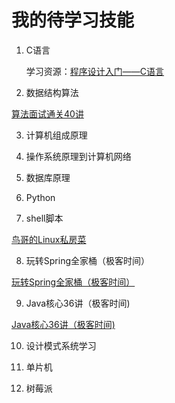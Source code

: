 # 我的待学习技能

1. C语言

   学习资源：[程序设计入门——C语言](https://www.icourse163.org/course/0809ZJU007A-199001)

2. 数据结构算法

  [算法面试通关40讲](https://time.geekbang.org/course/intro/130)

3. 计算机组成原理

4. 操作系统原理到计算机网络

5. 数据库原理

6. Python

7. shell脚本

  [鸟哥的Linux私房菜](http://cn.linux.vbird.org/linux_basic/linux_basic.php)

8. 玩转Spring全家桶（极客时间）

  [玩转Spring全家桶（极客时间）](https://time.geekbang.org/course/intro/156)

9. Java核心36讲（极客时间)

  [Java核心36讲（极客时间)](https://time.geekbang.org/column/article/8053)

10. 设计模式系统学习

11. 单片机

12. 树莓派
